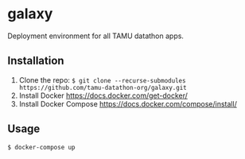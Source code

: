 # galaxy
Deployment environment for all TAMU datathon apps.

## Installation
1. Clone the repo: `$ git clone --recurse-submodules https://github.com/tamu-datathon-org/galaxy.git`
2. Install Docker https://docs.docker.com/get-docker/
3. Install Docker Compose https://docs.docker.com/compose/install/

## Usage 
```bash
$ docker-compose up
```
